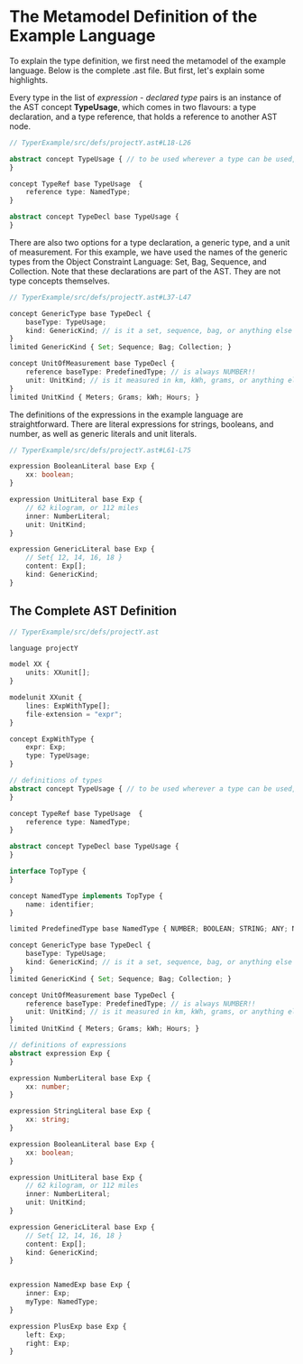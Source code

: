 # The Metamodel Definition of the Example Language

To explain the type definition, we first need the metamodel of the example language.
Below is the complete .ast file. But first, let's explain some highlights.

Every type in the list of _expression_ - _declared type_ pairs is an instance of the AST
concept **TypeUsage**, which comes in two flavours: a type declaration,
and a type reference, that holds a reference to another AST node.

```ts
// TyperExample/src/defs/projectY.ast#L18-L26

abstract concept TypeUsage { // to be used wherever a type can be used, either a referred type of or declared type is correct
}

concept TypeRef base TypeUsage  {
    reference type: NamedType;
}

abstract concept TypeDecl base TypeUsage {
}
```

There are also two options for a type declaration, a generic type, and a unit of measurement. For this example,
we have used the names of the generic types from the Object Constraint Language: Set, Bag, Sequence, and Collection.
Note that these declarations are part of the AST. They are not type concepts themselves.

```ts
// TyperExample/src/defs/projectY.ast#L37-L47

concept GenericType base TypeDecl {
    baseType: TypeUsage;
    kind: GenericKind; // is it a set, sequence, bag, or anything else
}
limited GenericKind { Set; Sequence; Bag; Collection; }

concept UnitOfMeasurement base TypeDecl {
    reference baseType: PredefinedType; // is always NUMBER!!
    unit: UnitKind; // is it measured in km, kWh, grams, or anything else
}
limited UnitKind { Meters; Grams; kWh; Hours; }
```

The definitions of the expressions in the example language are straightforward. There are literal expressions for
strings, booleans, and number, as well as generic literals and unit literals.

```ts
// TyperExample/src/defs/projectY.ast#L61-L75

expression BooleanLiteral base Exp {
    xx: boolean;
}

expression UnitLiteral base Exp {
    // 62 kilogram, or 112 miles
    inner: NumberLiteral;
    unit: UnitKind;
}

expression GenericLiteral base Exp {
    // Set{ 12, 14, 16, 18 }
    content: Exp[];
    kind: GenericKind;
}
```

## The Complete AST Definition

```ts
// TyperExample/src/defs/projectY.ast

language projectY

model XX {
    units: XXunit[];
}

modelunit XXunit {
    lines: ExpWithType[];
    file-extension = "expr";
}

concept ExpWithType {
    expr: Exp;
    type: TypeUsage;
}

// definitions of types
abstract concept TypeUsage { // to be used wherever a type can be used, either a referred type of or declared type is correct
}

concept TypeRef base TypeUsage  {
    reference type: NamedType;
}

abstract concept TypeDecl base TypeUsage {
}

interface TopType {
}

concept NamedType implements TopType {
    name: identifier;
}

limited PredefinedType base NamedType { NUMBER; BOOLEAN; STRING; ANY; NULL; }

concept GenericType base TypeDecl {
    baseType: TypeUsage;
    kind: GenericKind; // is it a set, sequence, bag, or anything else
}
limited GenericKind { Set; Sequence; Bag; Collection; }

concept UnitOfMeasurement base TypeDecl {
    reference baseType: PredefinedType; // is always NUMBER!!
    unit: UnitKind; // is it measured in km, kWh, grams, or anything else
}
limited UnitKind { Meters; Grams; kWh; Hours; }

// definitions of expressions
abstract expression Exp {
}

expression NumberLiteral base Exp {
    xx: number;
}

expression StringLiteral base Exp {
    xx: string;
}

expression BooleanLiteral base Exp {
    xx: boolean;
}

expression UnitLiteral base Exp {
    // 62 kilogram, or 112 miles
    inner: NumberLiteral;
    unit: UnitKind;
}

expression GenericLiteral base Exp {
    // Set{ 12, 14, 16, 18 }
    content: Exp[];
    kind: GenericKind;
}


expression NamedExp base Exp {
    inner: Exp;
    myType: NamedType;
}

expression PlusExp base Exp {
    left: Exp;
    right: Exp;
}

```
